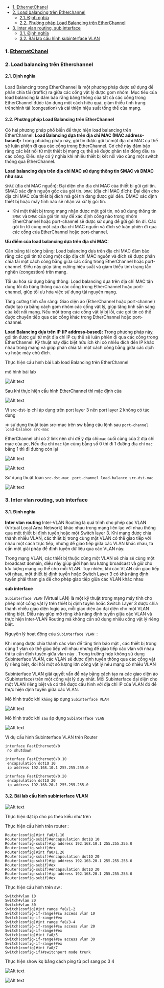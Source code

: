- [1. EthernetChanel](#1-ethernetchanel)
- [2. Load balancing trên Etherchannel](#2-load-balancing-trên-etherchannel)
  - [2.1. Định nghĩa](#21-định-nghĩa)
  - [2.2. Phương pháp Load Balancing trên EtherChannel](#22-phương-pháp-load-balancing-trên-etherchannel)
- [3. Inter vlan routing, sub interface](#3-inter-vlan-routing-sub-interface)
  - [3.1. Định nghĩa](#31-định-nghĩa)
  - [3.2. Bài lab cấu hình subinterface VLAN](#32-bài-lab-cấu-hình-subinterface-vlan)



### 1. [EthernetChanel](/Tuần%201/DHCP,ARP,DNS,Ethernet.md)

###  2. Load balancing trên Etherchannel
#### 2.1. Định nghĩa
Load Balancing trong EtherChannel là một phương pháp được sử dụng để phân chia tải (traffic) ra giữa các cổng vật lý được gom nhóm. Mục tiêu của load balancing là đảm bảo rằng băng thông của tất cả các cổng trong EtherChannel được tận dụng một cách hiệu quả, giảm thiểu tình trạng trênchỉnh tải (congestion) và cải thiện hiệu suất tổng thể của mạng.

#### 2.2. Phương pháp Load Balancing trên EtherChannel
Có hai phương pháp phổ biến để thực hiện load balancing trên EtherChannel:
**Load Balancing dựa trên địa chỉ MAC (MAC address-based):**
Trong phương pháp này, gói tin được gửi từ một địa chỉ MAC cụ thể sẽ luân phiên đi qua các cổng trong EtherChannel. Cơ chế này đảm bảo rằng các kết nối từ một thiết bị mạng cụ thể sẽ được phân tán đồng đều ra các cổng. Điều này có ý nghĩa khi nhiều thiết bị kết nối vào cùng một switch thông qua EtherChannel.


**Load balancing dựa trên địa chỉ MAC sử dụng thông tin SMAC và DMAC như sau:**

`SMAC` (địa chỉ MAC nguồn): Đại diện cho địa chỉ MAC của thiết bị gửi gói tin. SMAC xác định nguồn gốc của gói tin.
`DMAC` (địa chỉ MAC đích): Đại diện cho địa chỉ MAC của thiết bị đích mà gói tin đang được gửi đến. DMAC xác định thiết bị hoặc máy tính nào sẽ nhận và xử lý gói tin.

- Khi một thiết bị trong mạng nhận được một gói tin, nó sử dụng thông tin `SMAC` và `DMAC` của gói tin này để xác định cổng nào trong nhóm EtherChannel hoặc port-channel sẽ được sử dụng để gửi gói tin đi. Các gói tin từ cùng một cặp địa chỉ MAC nguồn và đích sẽ luân phiên đi qua các cổng của EtherChannel hoặc port-channel.

**Ưu điểm của load balancing dựa trên địa chỉ MAC:**

Cân bằng tải công bằng: Load balancing dựa trên địa chỉ MAC đảm bảo rằng các gói tin từ cùng một cặp địa chỉ MAC nguồn và đích sẽ được phân chia tải một cách công bằng giữa các cổng trong EtherChannel hoặc port-channel. Điều này giúp tăng cường hiệu suất và giảm thiểu tình trạng tắc nghẽn (congestion) trên mạng.

Tối ưu hóa sử dụng băng thông: Load balancing dựa trên địa chỉ MAC tận dụng tối đa băng thông của các cổng trong EtherChannel hoặc port-channel, giúp tối ưu hóa việc sử dụng tài nguyên mạng.

Tăng cường tính sẵn sàng: Giao diện ảo (EtherChannel hoặc port-channel) được tạo ra bằng cách gom nhóm các cổng vật lý, giúp tăng tính sẵn sàng của kết nối mạng. Nếu một trong các cổng vật lý bị lỗi, các gói tin có thể được chuyển tiếp qua các cổng khác trong EtherChannel hoặc port-channel.

**Load Balancing dựa trên IP (IP address-based):**
Trong phương pháp này, gói tin được gửi từ một địa chỉ IP cụ thể sẽ luân phiên đi qua các cổng trong EtherChannel. Kỹ thuật này đặc biệt hữu ích khi có nhiều đích đến IP khác nhau trong mạng và giúp phân chia tải một cách công bằng giữa các dịch vụ hoặc máy chủ đích.

Thực hiện cấu hình bài Lab load Balancing trên EtherChannel


mô hình bài lab 

![Alt text](./anh/image-1.png)


Sau khi thực hiện cấu hình EtherChannel thì mặc định của 


![Alt text](./anh/image.png)


Vì  src-dst-ip  chỉ áp dụng trên port layer 3 nên port layer 2 không có tác dụng 

=> sử dụng thuật toán src-mac trên sw bằng câu lệnh sau 
`port-channel load-balance src-mac`








EtherChannel chỉ có 2 link nên chỉ để ý địa chỉ `mac` cuối cùng của 2 địa chỉ mac của pc, Nếu địa chỉ `mac` tận cùng bằng số 0 thì đi 1 đường địa chỉ `mac` bằng 1 thì đi đường còn lại 


![Alt text](./anh/image-4.png)  


![Alt text](./anh/image-2.png)


Sử dụng thuật toán `src-dst-mac ` 
`port-channel load-balance src-dst-mac`


![Alt text](./anh/image-3.png)





### 3. Inter vlan routing, sub interface

#### 3.1. Định nghĩa
**Inter vlan routing**
Inter-VLAN Routing là quá trình cho phép các VLAN (Virtual Local Area Network) khác nhau trong mạng liên lạc với nhau thông qua một thiết bị định tuyến hoặc một Switch layer 3. Khi mạng được chia thành nhiều VLAN, các thiết bị trong cùng một VLAN có thể giao tiếp với nhau một cách trực tiếp, nhưng để giao tiếp giữa các VLAN khác nhau, ta cần một giải pháp để định tuyến dữ liệu qua các VLAN này.

Trong mạng VLAN, các thiết bị thuộc cùng một VLAN sẽ chia sẻ cùng một broadcast domain, điều này giúp giới hạn lưu lượng broadcast và giữ cho lưu lượng mạng cụ thể cho mỗi VLAN. Tuy nhiên, khi các VLAN cần giao tiếp với nhau, một thiết bị định tuyến hoặc Switch Layer 3  có khả năng định tuyến phải tham gia để cho phép giao tiếp giữa các VLAN khác nhau

**sub interface**

`Subinterface VLAN` (Virtual LAN) là một kỹ thuật trong mạng máy tính cho phép một cổng vật lý trên thiết bị định tuyến hoặc Switch  Layer 3  được chia thành nhiều giao diện logic ảo, mỗi giao diện ảo đại diện cho một VLAN riêng biệt. Điều này giúp mở rộng khả năng định tuyến giữa các VLAN và thực hiện Inter-VLAN Routing mà không cần sử dụng nhiều cổng vật lý riêng biệt.

Nguyên lý hoạt động của `Subinterface VLAN `:

Khi mạng được chia thành các vlan để tăng tính bảo mật , các thiết bị trong cùng 1 vlan có thể giao tiếp với nhau nhưng để giao tiếp các vlan với nhau thì ta cần định tuyến giữa vlan này . Trong trường hợp không sử dụng Subinterface VLAN, các VLAN sẽ được định tuyến thông qua các cổng vật lý riêng biệt, đòi hỏi một số lượng lớn cổng vật lý nếu mạng có nhiều VLAN

Subinterface VLAN giải quyết vấn đề này bằng cách tạo ra các giao diện ảo (Subinterface) trên một cổng vật lý duy nhất. Mỗi Subinterface đại diện cho một VLAN riêng biệt và có thể được cấu hình với địa chỉ IP của VLAN đó để thực hiện định tuyến giữa các VLAN.

Mô hình trước khi `không` áp dụng `Subinterface VLAN `


![Alt text](./anh/image-5.png)



Mô hình trước khi `sau` áp dụng `Subinterface VLAN `


![Alt text](./anh/image-6.png)



Ví dụ cấu hình Subinterface VLAN trên Router 

```
interface FastEthernet0/0
 no shutdown

interface FastEthernet0/0.10
 encapsulation dot1Q 10
 ip address 192.168.10.1 255.255.255.0

interface FastEthernet0/0.20
 encapsulation dot1Q 20
 ip address 192.168.20.1 255.255.255.0
```


#### 3.2. Bài lab cấu hình subinterface VLAN 


![Alt text](./anh/image-7.png)


Thực hiện đặt ip cho pc theo kiểu như trên 


Thực hiện cấu hình trên router : 


```
Router(config)#int fa0/1.10
Router(config-subif)#encapsulation dot1Q 10
Router(config-subif)#ip address 192.168.10.1 255.255.255.0
Router(config-subif)#ex
Router(config)#int fa0/1.20
Router(config-subif)#encapsulation dot1Q 20
Router(config-subif)#ip address 192.168.20.1 255.255.255.0
Router(config-subif)#ex
Router(config-subif)#encapsulation dot1Q 20
Router(config-subif)#ip address 192.168.20.1 255.255.255.0
Router(config-subif)#ex
```

Thực hiện cấu hình trên sw : 

```
Switch#vlan 10
Switch#vlan 20
Switch#vlan 30
Switch(config)#int range fa0/1-2
Switch(config-if-range)#sw access vlan 10
Switch(config-if-range)#ex
Switch(config)#int range fa0/3-4
Switch(config-if-range)#sw access vlan 20
Switch(config-if-range)#ex
Switch(config)#int fa0/5
Switch(config-if-range)#sw access vlan 30
Switch(config-if-range)#ex
Switch(config)#int fa0/7
Switch(config-if)#switchport mode trunk 
```


Thực hiện show kq bằng cách ping từ pc1 sang pc 3 4 


![Alt text](./anh/image-8.png)


![Alt text](./anh/image-9.png)


